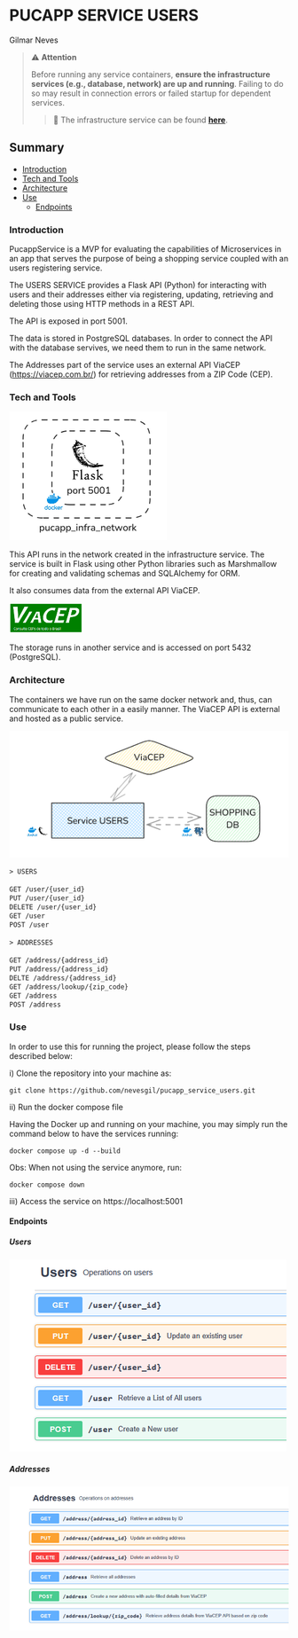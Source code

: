 # PUCAPP SERVICE USERS
Gilmar Neves

> ⚠️ **Attention**
>
> Before running any service containers, **ensure the infrastructure services (e.g., database, network) are up and running**.
> Failing to do so may result in connection errors or failed startup for dependent services.
> 
> > 🔗 The infrastructure service can be found [**here**](https://github.com/nevesgil/pucapp_infra).


## Summary

- [Introduction](#introduction)
- [Tech and Tools](#tech-and-tools)
- [Architecture](#architecture)
- [Use](#use)
    - [Endpoints](#endpoints)

### Introduction

PucappService is a MVP for evaluating the capabilities of Microservices in an app that serves the purpose of being a shopping service coupled with an users registering service.

The USERS SERVICE provides a Flask API (Python) for interacting with users and their addresses either via registering, updating, retrieving and deleting those using HTTP methods in a REST API.

The API is exposed in port 5001.

The data is stored in PostgreSQL databases.
In order to connect the API with the database servives, we need them to run in the same network.

The Addresses part of the service uses an external API ViaCEP (https://viacep.com.br/) for retrieving addresses from a ZIP Code (CEP).


### Tech and Tools
  
![tech](./doc/img/tech.png)

This API runs in the network created in the infrastructure service.
The service is built in Flask using other Python libraries such as Marshmallow for creating and validating schemas and SQLAlchemy for ORM.

It also consumes data from the external API ViaCEP.

![viacep](./doc/img/viacep.png)

The storage runs in another service and is accessed on port 5432 (PostgreSQL).

### Architecture

The containers we have run on the same docker network and, thus, can communicate to each other in a easily manner.
The ViaCEP API is external and hosted as a public service.

![arch](./doc/img/arch.png)

```
> USERS

GET /user/{user_id}
PUT /user/{user_id}
DELETE /user/{user_id}
GET /user
POST /user

> ADDRESSES

GET /address/{address_id}
PUT /address/{address_id}
DELTE /address/{address_id}
GET /address/lookup/{zip_code}
GET /address
POST /address
```

### Use

In order to use this for running the project, please follow the steps described below:

i) Clone the repository into your machine as:

```
git clone https://github.com/nevesgil/pucapp_service_users.git
```

ii) Run the docker compose file

Having the Docker up and running on your machine, you may simply run the command below to have the services running:

```
docker compose up -d --build
```

Obs:
When not using the service anymore, run:
```
docker compose down
```

iii) Access the service on https://localhost:5001


#### Endpoints

##### Users

![users](./doc/img/users.png)

##### Addresses

![addresses](./doc/img/addresses.png)